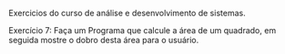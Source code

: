 Exercicios do curso de análise e desenvolvimento de sistemas.

Exercício 7: Faça um Programa que calcule a área de um quadrado, em seguida mostre o dobro desta área para o usuário.
